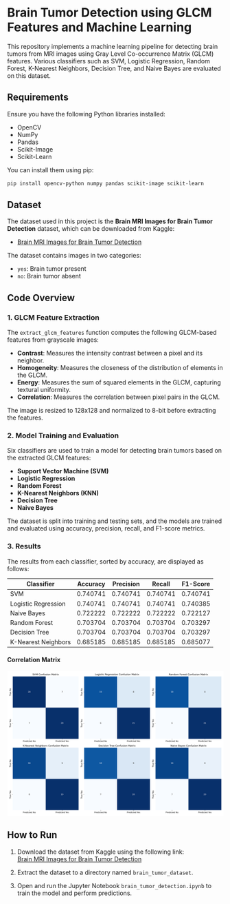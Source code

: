 
# Brain Tumor Detection using GLCM Features and Machine Learning

This repository implements a machine learning pipeline for detecting brain tumors from MRI images using Gray Level Co-occurrence Matrix (GLCM) features. Various classifiers such as SVM, Logistic Regression, Random Forest, K-Nearest Neighbors, Decision Tree, and Naive Bayes are evaluated on this dataset.

## Requirements

Ensure you have the following Python libraries installed:

- OpenCV
- NumPy
- Pandas
- Scikit-Image
- Scikit-Learn

You can install them using pip:

```bash
pip install opencv-python numpy pandas scikit-image scikit-learn
```

## Dataset

The dataset used in this project is the **Brain MRI Images for Brain Tumor Detection** dataset, which can be downloaded from Kaggle:

- [Brain MRI Images for Brain Tumor Detection](https://www.kaggle.com/datasets/navoneel/brain-mri-images-for-brain-tumor-detection/data)

The dataset contains images in two categories:
- `yes`: Brain tumor present
- `no`: Brain tumor absent

## Code Overview

### 1. GLCM Feature Extraction

The `extract_glcm_features` function computes the following GLCM-based features from grayscale images:

- **Contrast**: Measures the intensity contrast between a pixel and its neighbor.
- **Homogeneity**: Measures the closeness of the distribution of elements in the GLCM.
- **Energy**: Measures the sum of squared elements in the GLCM, capturing textural uniformity.
- **Correlation**: Measures the correlation between pixel pairs in the GLCM.

The image is resized to 128x128 and normalized to 8-bit before extracting the features.

### 2. Model Training and Evaluation

Six classifiers are used to train a model for detecting brain tumors based on the extracted GLCM features:

- **Support Vector Machine (SVM)**
- **Logistic Regression**
- **Random Forest**
- **K-Nearest Neighbors (KNN)**
- **Decision Tree**
- **Naive Bayes**

The dataset is split into training and testing sets, and the models are trained and evaluated using accuracy, precision, recall, and F1-score metrics.

### 3. Results

The results from each classifier, sorted by accuracy, are displayed as follows:

| Classifier             | Accuracy | Precision | Recall  | F1-Score |
|------------------------|----------|-----------|---------|----------|
| SVM                    | 0.740741 | 0.740741  | 0.740741| 0.740741 |
| Logistic Regression     | 0.740741 | 0.740741  | 0.740741| 0.740385 |
| Naive Bayes            | 0.722222 | 0.722222  | 0.722222| 0.722127 |
| Random Forest          | 0.703704 | 0.703704  | 0.703704| 0.703297 |
| Decision Tree          | 0.703704 | 0.703704  | 0.703704| 0.703297 |
| K-Nearest Neighbors    | 0.685185 | 0.685185  | 0.685185| 0.685077 |


#### Correlation Matrix

![Correlation Matrix](Correlation_Matrix.png)


## How to Run

1. Download the dataset from Kaggle using the following link:  
   [Brain MRI Images for Brain Tumor Detection](https://www.kaggle.com/datasets/navoneel/brain-mri-images-for-brain-tumor-detection/data)
   
2. Extract the dataset to a directory named `brain_tumor_dataset`.

3. Open and run the Jupyter Notebook `brain_tumor_detection.ipynb` to train the model and perform predictions.


